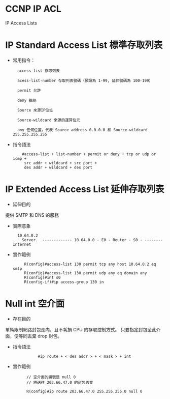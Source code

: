 # CCNP IP ACL
IP Access Lists


# IP Standard Access List 標準存取列表

* 常用指令：

        access-list 存取列表

        acess-list-number 存取列表號碼（預設為 1-99, 延伸號碼為 100-199）

        permit 允許

        deny 拒絕

        Source 來源IP位址

        Source-wildcard 來源的運算位元

        any 任何位置，代表 Source address 0.0.0.0 和 Source-wildcard 255.255.255.255

* 指令語法

          #access-list + list-number + permit or deny + tcp or udp or icmp + 
           src addr + wildcard + src port +
           des addr + wildcard + des port
          


# IP Extended Access List 延伸存取列表

* 延伸目的

提供 SMTP 和 DNS 的服務

* 實際意象

        10.64.0.2
          Server.  ------------- 10.64.0.0 - E0 - Router - S0 - --------    Internet
          


* 實作範例


           R(config)#access-list 130 permit tcp any host 10.64.0.2 eq smtp
           R(config)#access-list 130 permit udp any eq domain any
           R(config)#int s0
           R(config-if)#ip access-group 130 in


# Null int 空介面

* 存在目的

單純限制網路封包走向，且不耗損 CPU 的存取控制方式。
只要指定封包至此介面，便等同丟棄 drop 封包。

* 指令語法

                 #ip route + < des addr > + < mask > + int
            

* 實作範例

            // 空介面的編號是 null 0
            // 將送往 203.66.47.0 的封包丟棄

            R(config)#ip route 203.66.47.0 255.255.255.0 null 0


